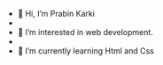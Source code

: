 - 👋 Hi, I’m Prabin Karki
- <br>
- 👀 I’m interested in web development.
- <br>
- 🌱 I’m currently learning Html and Css

<!---
prabin113/prabin113 is a ✨ special ✨ repository because its `README.md` (this file) appears on your GitHub profile.
You can click the Preview link to take a look at your changes.
--->
